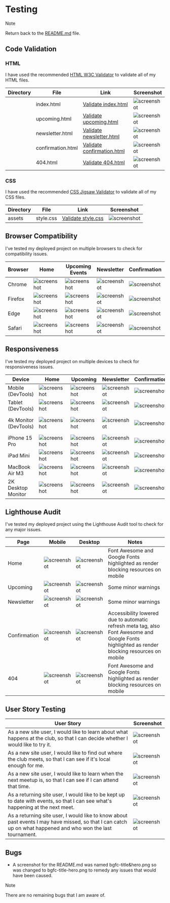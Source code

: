 # Testing

> [!NOTE]  
> Return back to the [README.md](README.md) file.

## Code Validation

### HTML

I have used the recommended [HTML W3C Validator](https://validator.w3.org) to validate all of my HTML files.

| Directory | File | Link | Screenshot |
| --- | --- | --- | --- |
|  | index.html | [Validate index.html](https://validator.w3.org/nu/?doc=https://apeskinian.github.io/p1_bgfc/index.html) | ![screenshot](documentation/validation/validate-html-index.png) |
|  | upcoming.html | [Validate upcoming.html](https://validator.w3.org/nu/?doc=https://apeskinian.github.io/p1_bgfc/upcoming.html) | ![screenshot](documentation/validation/validate-html-upcoming.png) |
|  | newsletter.html | [Validate newsletter.html](https://validator.w3.org/nu/?doc=https://apeskinian.github.io/p1_bgfc/newsletter.html) | ![screenshot](documentation/validation/validate-html-newsletter.png) |
|  | confirmation.html | [Validate confirmation.html](https://validator.w3.org/nu/?doc=https%3A%2F%2Fapeskinian.github.io%2Fp1_bgfc%2Fconfirmation.html) | ![screenshot](documentation/validation/validate-html-confirmation.png) |
|  | 404.html | [Validate 404.html](https://validator.w3.org/nu/?doc=https%3A%2F%2Fapeskinian.github.io%2Fp1_bgfc%2F404.html) | ![screenshot](documentation/validation/validate-html-404.png) |


### CSS

I have used the recommended [CSS Jigsaw Validator](https://jigsaw.w3.org/css-validator) to validate all of my CSS files.

| Directory | File | Link | Screenshot |
| --- | --- | --- | --- |
| assets | style.css | [Validate style.css](https://jigsaw.w3.org/css-validator/validator?uri=https%3A%2F%2Fapeskinian.github.io%2Fp1_bgfc) | ![screenshot](documentation/validation/validate-css.png) |

## Browser Compatibility

I've tested my deployed project on multiple browsers to check for compatibility issues.

| Browser | Home | Upcoming Events | Newsletter | Confirmation | 404 | Notes |
| --- | --- | --- | --- | --- | --- | --- |
| Chrome | ![screenshot](documentation/browsers/chrome/chrome-index.png) | ![screenshot](documentation/browsers/chrome/chrome-upcoming.png) | ![screenshot](documentation/browsers/chrome/chrome-newsletter.png) | ![screenshot](documentation/browsers/chrome/chrome-confirmation.png) | ![screenshot](documentation/browsers/chrome/chrome-404.png) | Works as expected |
| Firefox | ![screenshot](documentation/browsers/firefox/firefox-index.png) | ![screenshot](documentation/browsers/firefox/firefox-upcoming.png) | ![screenshot](documentation/browsers/firefox/firefox-newsletter.png) | ![screenshot](documentation/browsers/firefox/firefox-confirmation.png) | ![screenshot](documentation/browsers/firefox/firefox-404.png) | Works as expected |
| Edge | ![screenshot](documentation/browsers/edge/edge-index.png) | ![screenshot](documentation/browsers/edge/edge-upcoming.png) | ![screenshot](documentation/browsers/edge/edge-newsletter.png) | ![screenshot](documentation/browsers/edge/edge-confirmation.png) | ![screenshot](documentation/browsers/edge/edge-404.png) | Works as expected |
| Safari | ![screenshot](documentation/browsers/safari/safari-index.png) | ![screenshot](documentation/browsers/safari/safari-upcoming.png) | ![screenshot](documentation/browsers/safari/safari-newsletter.png) | ![screenshot](documentation/browsers/safari/safari-confirmation.png) | ![screenshot](documentation/browsers/safari/safari-404.png) | Works as expected |

## Responsiveness

I've tested my deployed project on multiple devices to check for responsiveness issues.

| Device | Home | Upcoming | Newsletter | Confirmation | 404 | Notes |
| --- | --- | --- | --- | --- | --- | --- |
| Mobile (DevTools) | ![screenshot](documentation/responsive/mobile-devtools-index.png) | ![screenshot](documentation/responsive/mobile-devtools-upcoming.html.png) | ![screenshot](documentation/responsive/mobile-devtools-newsletter.png) | ![screenshot](documentation/responsive/mobile-devtools-confirmation.png) | ![screenshot](documentation/responsive/mobile-devtools-404.png) | Works as expected |
| Tablet (DevTools) | ![screenshot](documentation/responsive/tablet-devtools-index.png) | ![screenshot](documentation/responsive/tablet-devtools-upcoming.html.png) | ![screenshot](documentation/responsive/tablet-devtools-newsletter.png) | ![screenshot](documentation/responsive/tablet-devtools-confirmation.png) | ![screenshot](documentation/responsive/tablet-devtools-404.png) | Works as expected |
| 4k Monitor (DevTools) | ![screenshot](documentation/responsive/4k-devtools-index.png) | ![screenshot](documentation/responsive/4k-devtools-upcoming.png) | ![screenshot](documentation/responsive/4k-devtools-newsletter.png) | ![screenshot](documentation/responsive/4k-devtools-confirmation.png) | ![screenshot](documentation/responsive/4k-devtools-404.png) | Scaling issues beginning |
| iPhone 15 Pro | ![screenshot](documentation/responsive/mobile-iphone15pro-index.PNG) | ![screenshot](documentation/responsive/mobile-iphone15pro-upcoming.PNG) | ![screenshot](documentation/responsive/mobile-iphone15pro-newsletter.PNG) | ![screenshot](documentation/responsive/mobile-iphone15pro-confirmation.PNG) | ![screenshot](documentation/responsive/mobile-iphone15pro-404.PNG) | Works as expected |
| iPad Mini | ![screenshot](documentation/responsive/mobile-ipadmini-index.PNG) | ![screenshot](documentation/responsive/mobile-ipadmini-upcoming.PNG) | ![screenshot](documentation/responsive/mobile-ipadmini-newsletter.PNG) | ![screenshot](documentation/responsive/mobile-ipadmini-confirmation.png) | ![screenshot](documentation/responsive/mobile-ipadmini-404.PNG) | Works as expected |
| MacBook Air M3 | ![screenshot](documentation/responsive/laptop-macbookairm3-index.png) | ![screenshot](documentation/responsive/laptop-macbookairm3-upcoming.png) | ![screenshot](documentation/responsive/laptop-macbookairm3-newsletter.png) | ![screenshot](documentation/responsive/laptop-macbookairm3-confirmation.png) | ![screenshot](documentation/responsive/laptop-macbookairm3-404.png) | Works as expected |
| 2K Desktop Monitor | ![screenshot](documentation/responsive/desktop-1440p-index.png) | ![screenshot](documentation/responsive/desktop-1440p-upcoming.png) | ![screenshot](documentation/responsive/desktop-1440p-newsletter.png) | ![screenshot](documentation/responsive/desktop-1440p-confirmation.png) | ![screenshot](documentation/responsive/desktop-1440p-404.png) | Works as expected |

## Lighthouse Audit

I've tested my deployed project using the Lighthouse Audit tool to check for any major issues.

| Page | Mobile | Desktop | Notes |
| --- | --- | --- | --- |
| Home | ![screenshot](documentation/lighthouse/lighthouse-mobile-index.png) | ![screenshot](documentation/lighthouse/lighthouse-desktop-index.png) | Font Awesome and Google Fonts highlighted as render blocking resources on mobile |
| Upcoming | ![screenshot](documentation/lighthouse/lighthouse-mobile-upcoming.png) | ![screenshot](documentation/lighthouse/lighthouse-desktop-upcoming.png) | Some minor warnings |
| Newsletter | ![screenshot](documentation/lighthouse/lighthouse-mobile-newsletter.png) | ![screenshot](documentation/lighthouse/lighthouse-desktop-newsletter.png) | Some minor warnings |
| Confirmation | ![screenshot](documentation/lighthouse/lighthouse-mobile-confirmation.png) | ![screenshot](documentation/lighthouse/lighthouse-desktop-confirmation.png) | Accessibility lowered due to automatic refresh meta tag, also Font Awesome and Google Fonts highlighted as render blocking resources on mobile |
| 404 | ![screenshot](documentation/lighthouse/lighthouse-mobile-404.png) | ![screenshot](documentation/lighthouse/lighthouse-desktop-404.png) | Font Awesome and Google Fonts highlighted as render blocking resources on mobile |

## User Story Testing

| User Story | Screenshot |
| --- | --- |
| As a new site user, I would like to learn about what happens at the club, so that I can decide whether I would like to try it. | ![screenshot](documentation/screenshots/bgfc-what-who-where.png) |
| As a new site user, I would like to find out where the club meets, so that I can see if it's local enough for me. | ![screenshot](documentation/screenshots/bgfc-map.png) |
| As a new site user, I would like to learn when the next meetup is, so that I can see if I can attend that time. | ![screenshot](documentation/screenshots/bgfc-upcoming-page.png) |
| As a returning site user, I would like to be kept up to date with events, so that I can see what's happening at the next meet. | ![screenshot](documentation/screenshots/bgfc-upcoming-page.png) |
| As a returning site user, I would like to know about past events I may have missed, so that I can catch up on what happened and who won the last tournament. | ![screenshot](documentation/screenshots/bgfc-newsletter-page.png) |

## Bugs

- A screenshot for the README.md was named bgfc-title&hero.png so was changed to bgfc-title-hero.png to remedy any issues that would have been caused.

> [!NOTE]  
> There are no remaining bugs that I am aware of.
